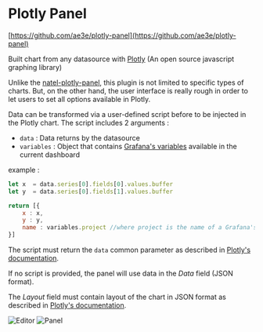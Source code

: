 # Plotly Panel

[https://github.com/ae3e/plotly-panel](https://github.com/ae3e/plotly-panel)

Built chart from any datasource with [Plotly](https://plotly.com/javascript/) (An open source javascript graphing library)

Unlike the [natel-plotly-panel](https://github.com/NatelEnergy/grafana-plotly-panel), this plugin is not limited to specific types of charts. But, on the other hand, the user interface is really rough in order to let users to set all options available in Plotly.

Data can be transformed via a user-defined script before to be injected in the Plotly chart. The script includes 2 arguments :
- `data` : Data returns by the datasource
- `variables` : Object that contains [Grafana's variables](https://grafana.com/docs/grafana/latest/reference/templating/) available in the current dashboard

example :
```javascript
let x  = data.series[0].fields[0].values.buffer
let y  = data.series[0].fields[1].values.buffer

return [{
    x : x,
    y : y,
    name : variables.project //where project is the name of a Grafana's variable 
}]
````

The script must return the `data` common parameter as described in [Plotly's documentation](https://plotly.com/javascript/plotlyjs-function-reference/).

If no script is provided, the panel will use data in the *Data* field (JSON format).

The *Layout* field must contain layout of the chart in JSON format as described in [Plotly's documentation](https://plotly.com/javascript/plotlyjs-function-reference/).

![Editor](/img/editor.png)
![Panel](/img/panel.png)